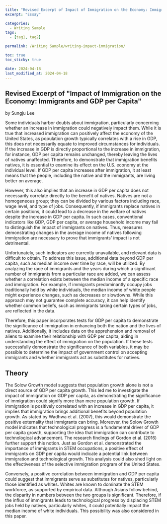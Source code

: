 ```yaml
---
title: "Revised Excerpt of Impact of Immigration on the Economy: Immigrants and GDP per Capita"
excerpt: "Essay"

categories:
  - Writing Sample
tags:
  - [tag1, tag2]

permalink: /Writing Sample/writing-impact-immigration/

toc: true
toc_sticky: true

date: 2024-04-18
last_modified_at: 2024-04-18
---
```


## Revised Excerpt of "Impact of Immigration on the Economy: Immigrants and GDP per Capita" 
by Sungju Lee



Some individuals harbor doubts about immigration, particularly concerning whether an increase in immigration could negatively impact them. While it is true that increased immigration can positively affect the economy of the United States, as population growth typically correlates with a rise in GDP, this does not necessarily equate to improved circumstances for individuals. If the increase in GDP is directly proportional to the increase in immigration, for instance, GDP per capita remains unchanged, thereby leaving the lives of natives unaffected. Therefore, to demonstrate that immigration benefits natives, it is essential to examine its effect on the U.S. economy at the individual level. If GDP per capita increases after immigration, it at least means that the people, including the native and the immigrants, are living better on average.

However, this also implies that an increase in GDP per capita does not necessarily correlate directly to the benefit of natives. Natives are not a homogeneous group; they can be divided by various factors including race, wage level, and type of jobs. Consequently, if immigrants replace natives in certain positions, it could lead to a decrease in the welfare of natives despite the increase in GDP per capita. In such cases, conventional indicators like GDP, GDP per capita, or average household income may fail to distinguish the impact of immigrants on natives. Thus, measures demonstrating changes in the average income of natives following immigration are necessary to prove that immigrants' impact is not detrimental.

Unfortunately, such indicators are currently unavailable, and relevant data is difficult to obtain. To address this issue, additional data beyond GDP per capita, such as median income over time by race, will be utilized. By analyzing the race of immigrants and the years during which a significant number of immigrants from a particular race are added, we can assess whether a correlation exists between the median income of a specific race and immigration. For example, if immigrants predominantly occupy jobs traditionally held by white individuals, the median income of white people might experience changes, such as decreases or slowdowns. While this approach may not guarantee complete accuracy, it can help identify whether common beliefs, such as immigrants taking certain types of jobs, are reflected in the data.

Therefore, this paper incorporates tests for GDP per capita to demonstrate the significance of immigration in enhancing both the nation and the lives of natives. Additionally, it includes data on the apprehension and removal of aliens to examine their relationship with GDP per capita, aiding in understanding the effect of immigration on the population. If these tests successfully demonstrate the significance of both variables, it may be possible to determine the impact of government control on accepting immigrants and whether immigrants act as substitutes for natives.

## Theory
The Solow Growth model suggests that population growth alone is not a direct source of GDP per capita growth. This led me to investigate the impact of immigration on GDP per capita, as demonstrating the significance of immigration could signify more than mere population growth. If immigration is positively correlated with an increase in GDP per capita, it implies that immigration brings additional benefits beyond population growth. As stated by Wadhwa et al. (2007), this would demonstrate the positive externality that immigrants can bring. Moreover, the Solow Growth model indicates that technological progress is a fundamental driver of GDP per capita growth, supporting the idea that immigration can contribute to technological advancement. The research findings of Gordon et al. (2016) further support this notion. Just as Gordon et al. demonstrated the importance of immigrants in STEM occupations, a positive effect of immigrants on GDP per capita would indicate a potential link between immigration and technological growth. This analysis could also shed light on the effectiveness of the selective immigration program of the United States.

Conversely, a positive correlation between immigration and GDP per capita could suggest that immigrants serve as substitutes for natives, particularly those identified as whites. Whites are known to dominate the STEM workforce, as supported by empirical data. Although Asians follow behind, the disparity in numbers between the two groups is significant. Therefore, if the influx of immigrants leads to technological progress by displacing STEM jobs held by natives, particularly whites, it could potentially impact the median income of white individuals. This possibility was also considered in this paper.


